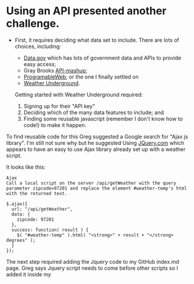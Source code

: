 # Using an API presented another challenge.
* First, it requires deciding what data set to include.  There are lots of choices, including:
  * [Data.gov](https://www.data.gov/) which has lots of government data and APIs to provide easy access;
  * Gray Brooks [API-mashup](https://github.com/gbinal/api-mashup);
  * [ProgramableWeb](https://www.programmableweb.com/category/all/apis);
or the one I finally settled on
  * [Weather Underground](https://www.wunderground.com/weather/api/d/docs).

  Getting started with Weather Underground required:

    1. Signing up for their "API key"
    2. Deciding which of the many data features to include; and
    3. Finding some reusable javascript (remember I don't know how to code!) to make it happen.

To find reusable code for this Greg suggested a Google search for "Ajax js library".  I'm still not sure why but he suggested Using [JQuery.com](https://jquery.com/) which appears to have an easy to use Ajax library already set up with a weather script.

It looks like this:

```
Ajax
Call a local script on the server /api/getWeather with the query parameter zipcode=97201 and replace the element #weather-temp's html with the returned text.

$.ajax({
  url: "/api/getWeather",
  data: {
    zipcode: 97201
  },
  success: function( result ) {
    $( "#weather-temp" ).html( "<strong>" + result + "</strong> degrees" );
  }
});
```

The next step required adding the Jquery code to my GitHub index.md page. Greg says Jquery script needs to come before other scripts so I added it inside my <script> but before the cloudflare script I used to add the time and date element.

```
<script src="https://code.jquery.com/jquery-3.2.1.min.js"></script>
```

Next, I swapped out the "relative url" (meaning it only goes to a url on my server not to an https url like wunderground)

```
url: "/api/getWeather",
  data: {
    zipcode: 97201
  },
  ```

with the Weather Underground url (and adding variables in order to properly display both the weather and temperature).

```
$.ajax({
  url: "https://api.wunderground.com/api/c7565b96782d982e/conditions/q/MO/Saint_Louis.json",
  success: function( result ) {
    var weather=result.current_observation.weather;
    var temp_f=result.current_observation.temp_f
    $( "#weather-temp" ).html( "<strong>" + weather + " and " + temp_f + "</strong> degrees" ).;
  }
});
</script>
```

